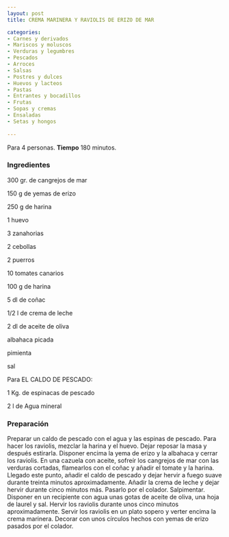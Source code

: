 ```yaml
---
layout: post
title: CREMA MARINERA Y RAVIOLIS DE ERIZO DE MAR

categories:
- Carnes y derivados
- Mariscos y moluscos
- Verduras y legumbres
- Pescados
- Arroces
- Salsas
- Postres y dulces
- Huevos y lacteos
- Pastas
- Entrantes y bocadillos
- Frutas
- Sopas y cremas
- Ensaladas
- Setas y hongos
 
---
```

Para 4 personas.
<b>Tiempo</b> 180 minutos.

<h3>Ingredientes</h3>
300 gr. de cangrejos de mar

150 g de yemas de erizo

250 g de harina

1 huevo

3 zanahorias

2 cebollas

2 puerros

10 tomates canarios

100 g de harina

5 dl de coñac

1/2 l de crema de leche

2 dl de aceite de oliva

albahaca picada

pimienta

sal

Para EL CALDO DE PESCADO:

1 Kg. de espinacas de pescado

2 l de Agua mineral

<h3>Preparación</h3>
Preparar un caldo de pescado con el agua y las espinas de pescado. Para hacer los raviolis, mezclar la harina y el huevo. Dejar reposar la masa y después estirarla. Disponer encima la yema de erizo y la albahaca y cerrar los raviolis. En una cazuela con aceite, sofreír los cangrejos de mar con las verduras cortadas, flamearlos con el coñac y añadir el tomate y la harina. Llegado este punto, añadir el caldo de pescado y dejar hervir a fuego suave durante treinta minutos aproximadamente. Añadir la crema de leche y dejar hervir durante cinco minutos más. Pasarlo por el colador. Salpimentar. Disponer en un recipiente con agua unas gotas de aceite de oliva, una hoja de laurel y sal. Hervir los raviolis durante unos cinco minutos aproximadamente. Servir los raviolis en un plato sopero y verter encima la crema marinera. Decorar con unos círculos hechos con yemas de erizo pasados por el colador.


